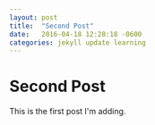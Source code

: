 ```yaml
---
layout: post
title:  "Second Post"
date:   2016-04-18 12:28:18 -0600
categories: jekyll update learning
---
```

# Second Post #

This is the first post I'm adding.
